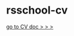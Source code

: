 # rsschool-cv
[go to CV doc > > >](https://megafetcher.github.io/rsschool-cv/cv)



<!-- Task 1

1. Task: https://github.com/rolling-scopes-school/tasks/blob/master/tasks/cv/en/git-markdown.md
2. Screenshot: ![MegaFetcher_CV](https://github.com/MegaFetcher/rsschool-cv/assets/150042440/5cee4416-6a3d-459b-a1a1-743a580fe52d)
3. Deploy: https://megafetcher.github.io/rsschool-cv/cv
4. Done 22.12.2023 / deadline 05.12.2023
5. Score: 30 / 30 = (100% - 70%) x 100

-->

<!-- Task 2

1. Task: https://github.com/rolling-scopes-school/tasks/blob/master/tasks/cv/en/html-css-git.md
2. Screenshot: ![MegaFetcher_CV](https://github.com/MegaFetcher/rsschool-cv/assets/150042440/5cee4416-6a3d-459b-a1a1-743a580fe52d)
3. Deploy: https://megafetcher.github.io/cv/
4. Done 22.12.2023 / deadline 05.12.2023
5. Score: 30 / 30 = (100% - 70%) x 100

-->